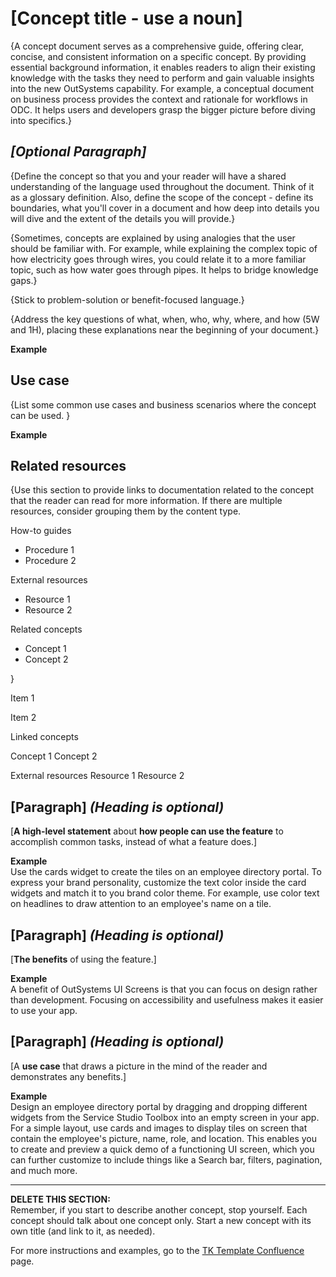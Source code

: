 # [Concept title - use a noun] 

{A concept document serves as a comprehensive guide, offering clear, concise, and consistent information on a specific concept. By providing essential background information, it enables readers to align their existing knowledge with the tasks they need to perform and gain valuable insights into the new OutSystems capability. For example, a conceptual document on business process provides the context and rationale for workflows in ODC. It helps users and developers grasp the bigger picture before diving into specifics.}

## *[Optional Paragraph]*   
{Define the concept so that you and your reader will have a shared understanding of the language used throughout the document. Think of it as a glossary definition. Also, define the scope of the concept - define its boundaries, what you'll cover in a document and how deep into details you will dive and the extent of the details you will provide.}

{Sometimes, concepts are explained by using analogies that the user should be familiar with.
For example, while explaining the complex topic of how electricity goes through wires, you could relate it to a more familiar topic, such as how water goes through pipes.
It helps to bridge knowledge gaps.}

{Stick to problem-solution or benefit-focused language.}

{Address the key questions of what, when, who, why, where, and how (5W and 1H), placing these explanations near the beginning of your document.}

**Example** 


## Use case

{List some common use cases and business scenarios where the concept can be used. }

**Example**  

## Related resources

{Use this section to provide links to documentation related to the concept that the reader can read for more information. If there are multiple resources, consider grouping them by the content type.

How-to guides
* Procedure 1
* Procedure 2

External resources
* Resource 1
* Resource 2

Related concepts
* Concept 1
* Concept 2

}



Item 1

Item 2


Linked concepts

Concept 1
Concept 2

External resources
Resource 1
Resource 2

## [Paragraph] *(Heading is optional)*  
[**A high-level statement** about **how people can use the feature** to accomplish common tasks, instead of what a feature does.]

**Example**  
Use the cards widget to create the tiles on an employee directory portal. To express your brand personality, customize the text color inside the card widgets and match it to you brand color theme. For example, use color text on headlines to draw attention to an employee's name on a tile. 

## [Paragraph] *(Heading is optional)*  
[**The benefits** of using the feature.]

**Example**  
A benefit of OutSystems UI Screens is that you can focus on design rather than development. Focusing on accessibility and usefulness makes it easier to use your app.

## [Paragraph] *(Heading is optional)* 
[A **use case** that draws a picture in the mind of the reader and demonstrates any benefits.]

**Example**  
Design an employee directory portal by dragging and dropping different widgets from the Service Studio Toolbox into an empty screen in your app. For a simple layout, use cards and images to display tiles on screen that contain the employee's picture, name, role, and location. This enables you to create and preview a quick demo of a functioning UI screen, which you can further customize to include things like a Search bar, filters, pagination, and much more.
_______________________________________________________________________________________________________________________________  
**DELETE THIS SECTION:**  
Remember, if you start to describe another concept, stop yourself. Each concept should talk about one concept only.
Start a new concept with its own title (and link to it, as needed). 

For more instructions and examples, go to the [TK Template Confluence](https://outsystemsrd.atlassian.net/wiki/spaces/TK/pages/2488336658/Technical+Knowledge+Templates#Concept) page.
